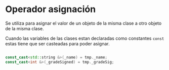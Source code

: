 # Operador asignación

Se utiliza para asignar el valor de un objeto de la misma clase a otro objeto de la misma clase.

Cuando las variables de las clases estan declaradas como constantes `const` estas tiene que ser casteadas para poder asignar.

```cpp

const_cast<std::string &>(_name) = tmp._name;
const_cast<int &>(_gradeSigned) = tmp._gradeSig;

```
